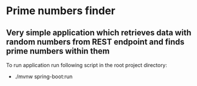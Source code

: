 # Prime numbers finder
## Very simple application which retrieves data with random numbers from REST endpoint and finds prime numbers within them
To run application run following script in the root project directory:
* ./mvnw spring-boot:run